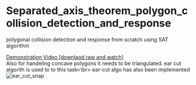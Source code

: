 # Separated_axis_theorem_polygon_collision_detection_and_response
 polygonal collision detection and response from scratch using SAT algorithm

[Demonstration Video [downlaod raw and watch]](https://github.com/rupak10987/Separated_axis_theorem_polygon_collision_detection_and_response/blob/ce767ccba65f0585f90bd50eb57d4b785d2aec3a/src/SAT_VID.mp4)
</br>
Also for handeling concave polygons it needs to be triangulated. ear cut algorith is used to to this task<\br>
ear-cut algo has also been implemented</br>
![ear_cut_snap](https://github.com/rupak10987/Separated_axis_theorem_polygon_collision_detection_and_response/blob/f9f5b11550c3572f85b7cf4c3db6515081aa4ade/Con_cave_polygons_ear_cut/ear_cut_snap.PNG)
